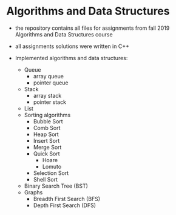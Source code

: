 # Algorithms and Data Structures

- the repository contains all files for assignments from fall 2019 Algorithms and Data Structures course

- all assignments solutions were written in C++

- Implemented algorithms and data structures:
    - Queue
        - array queue
        - pointer queue
    - Stack
        - array stack
        - pointer stack
    - List
    - Sorting algorithms
        - Bubble Sort
        - Comb Sort
        - Heap Sort
        - Insert Sort
        - Merge Sort
        - Quick Sort
            - Hoare
            - Lomuto
        - Selection Sort
        - Shell Sort
    - Binary Search Tree (BST)
    - Graphs
        - Breadth First Search (BFS)
        - Depth First Search (DFS)
